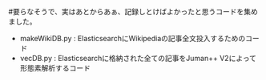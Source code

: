 #要らなそうで、実はあとからあぁ、記録しとけばよかったと思うコードを集めました。

- makeWikiDB.py : ElasticsearchにWikipediaの記事全文投入するためのコード
- vecDB.py : Elasticsearchに格納された全ての記事をJuman++ V2によって形態素解析するコード
